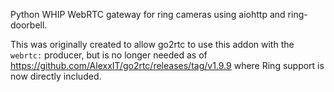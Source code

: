 Python WHIP WebRTC gateway for ring cameras using aiohttp and ring-doorbell.

This was originally created to allow go2rtc to use this addon with the `webrtc:` producer, but is no longer needed as of https://github.com/AlexxIT/go2rtc/releases/tag/v1.9.9 where Ring support is now directly included.

